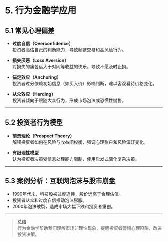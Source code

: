 # 5. 行为金融学应用

## 5.1 常见心理偏差

- **过度自信（Overconfidence）**  
  投资者高估自己的判断能力，导致频繁交易和高风险行为。

- **损失厌恶（Loss Aversion）**  
  对损失的痛苦远大于对同等收益的快乐，导致不愿及时止损。

- **锚定效应（Anchoring）**  
  投资者过分依赖初始信息（如买入价）影响判断，难以客观看待价格变化。

- **从众效应（Herding）**  
  投资者倾向于跟随大众行为，形成市场泡沫或恐慌性抛售。

---

## 5.2 投资者行为模型

- **前景理论（Prospect Theory）**  
  解释投资者如何在风险与收益间权衡，强调心理账户和风险偏好变化。

- **有限理性模型**  
  认为投资者决策受信息处理能力限制，使用启发式简化复杂决策。

---

## 5.3 案例分析：互联网泡沫与股市崩盘

- 1990年代末，科技股被过度追捧，股价远高于合理估值。  
- 投资者从众和过度自信推动泡沫膨胀。  
- 2000年泡沫破裂，造成市场大幅下跌和投资者重创。

---

> **总结**  
> 行为金融学帮助我们理解市场非理性现象，提醒投资者警惕心理陷阱，改进投资决策。

